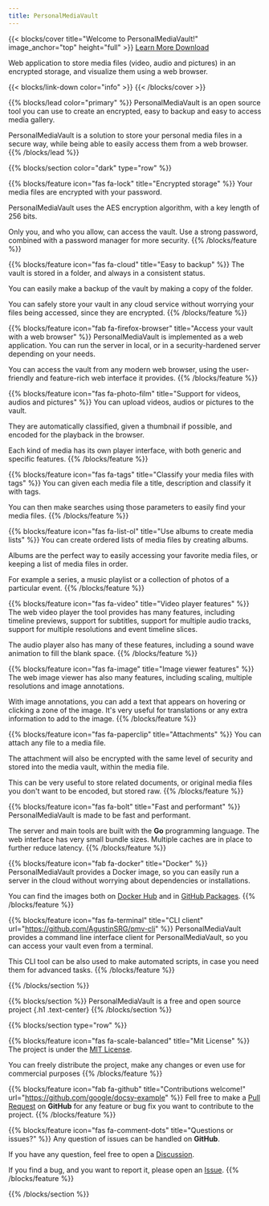 ```yaml
---
title: PersonalMediaVault
---
```


{{< blocks/cover title="Welcome to PersonalMediaVault!" image_anchor="top" height="full" >}}
<a class="btn btn-lg btn-primary me-3 mb-4" href="./docs/">
  Learn More <i class="fas fa-arrow-alt-circle-right ms-2"></i>
</a>
<a class="btn btn-lg btn-secondary me-3 mb-4" href="https://github.com/AgustinSRG/PersonalMediaVault/releases">
  Download <i class="fas fa-download ms-2 "></i>
</a>
<p class="lead mt-5">Web application to store media files (video, audio and pictures) in an encrypted storage, and visualize them using a web browser.</p>
{{< blocks/link-down color="info" >}}
{{< /blocks/cover >}}


{{% blocks/lead color="primary" %}}
PersonalMediaVault is an open source tool you can use to create
an encrypted, easy to backup and easy to access media gallery.

PersonalMediaVault is a solution to store your personal media files in a secure way, 
while being able to easily access them from a web browser.
{{% /blocks/lead %}}


{{% blocks/section color="dark" type="row" %}}

{{% blocks/feature icon="fas fa-lock" title="Encrypted storage" %}}
Your media files are encrypted with your password.

PersonalMediaVault uses the AES encryption algorithm, with a key length of 256 bits.

Only you, and who you allow, can access the vault.
Use a strong password, combined with a password manager for more security.
{{% /blocks/feature %}}


{{% blocks/feature icon="fas fa-cloud" title="Easy to backup" %}}
The vault is stored in a folder, and always in a consistent status. 

You can easily make a backup of the vault by making a copy of the folder.

You can safely store your vault in any cloud service
without worrying your files being accessed, since they are encrypted.
{{% /blocks/feature %}}


{{% blocks/feature icon="fab fa-firefox-browser" title="Access your vault with a web browser" %}}
PersonalMediaVault is implemented as a web application. You can run the server in local, 
or in a security-hardened server depending on your needs.

You can access the vault from any modern web browser, 
using the user-friendly and feature-rich web interface it provides.
{{% /blocks/feature %}}


{{% blocks/feature icon="fas fa-photo-film" title="Support for videos, audios and pictures" %}}
You can upload videos, audios or pictures to the vault.

They are automatically classified, given a thumbnail if possible, and encoded for the playback in the browser.

Each kind of media has its own player interface, with both generic and specific features.
{{% /blocks/feature %}}

{{% blocks/feature icon="fas fa-tags" title="Classify your media files with tags" %}}
You can given each media file a title, description and classify it with tags.

You can then make searches using those parameters to easily find your media files.
{{% /blocks/feature %}}

{{% blocks/feature icon="fas fa-list-ol" title="Use albums to create media lists" %}}
You can create ordered lists of media files by creating albums.

Albums are the perfect way to easily accessing your favorite media files,
or keeping a list of media files in order. 

For example a series, a music playlist
or a collection of photos of a particular event.
{{% /blocks/feature %}}

{{% blocks/feature icon="fas fa-video" title="Video player features" %}}
The web video player the tool provides has many features, including
timeline previews, support for subtitles, support for multiple audio tracks,
support for multiple resolutions and event timeline slices.

The audio player also has many of these features, including a sound
wave animation to fill the blank space.
{{% /blocks/feature %}}


{{% blocks/feature icon="fas fa-image" title="Image viewer features" %}}
The web image viewer has also many features, including
scaling, multiple resolutions and image annotations.

With image annotations, you can add a text that appears on hovering
or clicking a zone of the image. It's very useful for translations or
any extra information to add to the image.
{{% /blocks/feature %}}

{{% blocks/feature icon="fas fa-paperclip" title="Attachments" %}}
You can attach any file to a media file. 

The attachment will also be encrypted with the same level of security and stored into the media vault, within the media file.

This can be very useful to store related documents, or original media files you don't want to be encoded, but stored raw.
{{% /blocks/feature %}}

{{% blocks/feature icon="fas fa-bolt" title="Fast and performant" %}}
PersonalMediaVault is made to be fast and performant.

The server and main tools are built with the **Go** programming language. 
The web interface has very small bundle sizes.
Multiple caches are in place to further reduce latency.
{{% /blocks/feature %}}

{{% blocks/feature icon="fab fa-docker" title="Docker" %}}
PersonalMediaVault provides a Docker image, so you can easily run a server in the cloud without worrying about dependencies or installations.

You can find the images both on [Docker Hub](https://hub.docker.com/r/asanrom/pmv) and in [GitHub Packages](https://github.com/AgustinSRG/PersonalMediaVault/pkgs/container/personalmediavault).
{{% /blocks/feature %}}

{{% blocks/feature icon="fas fa-terminal" title="CLI client" url="https://github.com/AgustinSRG/pmv-cli" %}}
PersonalMediaVault provides a command line interface client for PersonalMediaVault,
so you can access your vault even from a terminal.

This CLI tool can be also used to make automated scripts, in case you need them for advanced tasks.
{{% /blocks/feature %}}

{{% /blocks/section %}}


{{% blocks/section %}}
PersonalMediaVault is a free and open source project
{.h1 .text-center}
{{% /blocks/section %}}


{{% blocks/section type="row" %}}

{{% blocks/feature icon="fas fa-scale-balanced" title="Mit License" %}}
The project is under the [MIT License](https://github.com/AgustinSRG/PersonalMediaVault/blob/master/LICENSE).

You can freely distribute the project, make any changes or even use for commercial purposes
{{% /blocks/feature %}}

{{% blocks/feature icon="fab fa-github" title="Contributions welcome!"
    url="https://github.com/google/docsy-example" %}}
Fell free to make a [Pull Request](https://github.com/AgustinSRG/PersonalMediaVault/pulls)
on **GitHub** for any feature or bug fix you want to contribute to the project.
{{% /blocks/feature %}}

{{% blocks/feature icon="fas fa-comment-dots" title="Questions or issues?" %}}
Any question of issues can be handled on **GitHub**.

If you have any question, feel free to open a [Discussion](https://github.com/AgustinSRG/PersonalMediaVault/discussions).

If you find a bug, and you want to report it, please open an [Issue](https://github.com/AgustinSRG/PersonalMediaVault/issues).
{{% /blocks/feature %}}

{{% /blocks/section %}}
